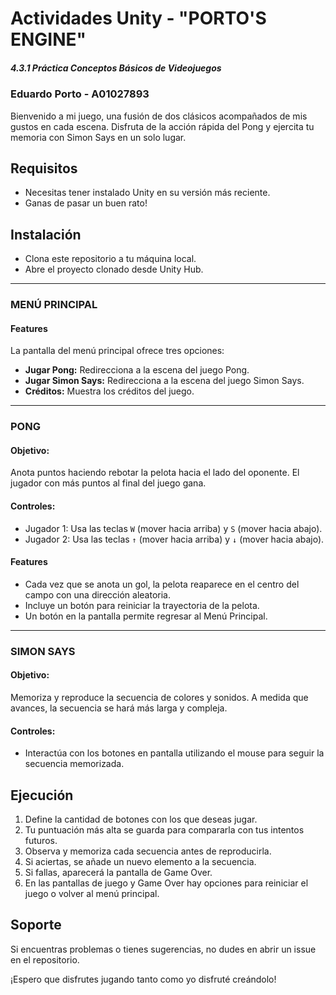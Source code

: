 # Actividades Unity - "PORTO'S ENGINE"
##### 4.3.1 Práctica Conceptos Básicos de Videojuegos
### Eduardo Porto - A01027893

Bienvenido a mi juego, una fusión de dos clásicos acompañados de mis gustos en cada escena. Disfruta de la acción rápida del Pong y ejercita tu memoria con Simon Says en un solo lugar.

## Requisitos

- Necesitas tener instalado Unity en su versión más reciente.
- Ganas de pasar un buen rato!

## Instalación

- Clona este repositorio a tu máquina local.
- Abre el proyecto clonado desde Unity Hub.

---

### MENÚ PRINCIPAL

#### Features
La pantalla del menú principal ofrece tres opciones:
- **Jugar Pong:** Redirecciona a la escena del juego Pong.
- **Jugar Simon Says:** Redirecciona a la escena del juego Simon Says.
- **Créditos:** Muestra los créditos del juego.

---

### PONG

#### Objetivo:
Anota puntos haciendo rebotar la pelota hacia el lado del oponente. El jugador con más puntos al final del juego gana.

#### Controles:
- Jugador 1: Usa las teclas `W` (mover hacia arriba) y `S` (mover hacia abajo).
- Jugador 2: Usa las teclas `↑` (mover hacia arriba) y `↓` (mover hacia abajo).

#### Features
- Cada vez que se anota un gol, la pelota reaparece en el centro del campo con una dirección aleatoria.
- Incluye un botón para reiniciar la trayectoria de la pelota.
- Un botón en la pantalla permite regresar al Menú Principal.

---

### SIMON SAYS

#### Objetivo:
Memoriza y reproduce la secuencia de colores y sonidos. A medida que avances, la secuencia se hará más larga y compleja.

#### Controles:
- Interactúa con los botones en pantalla utilizando el mouse para seguir la secuencia memorizada.

## Ejecución
1. Define la cantidad de botones con los que deseas jugar.
2. Tu puntuación más alta se guarda para compararla con tus intentos futuros.
3. Observa y memoriza cada secuencia antes de reproducirla.
4. Si aciertas, se añade un nuevo elemento a la secuencia.
5. Si fallas, aparecerá la pantalla de Game Over.
6. En las pantallas de juego y Game Over hay opciones para reiniciar el juego o volver al menú principal.


## Soporte
Si encuentras problemas o tienes sugerencias, no dudes en abrir un issue en el repositorio.

¡Espero que disfrutes jugando tanto como yo disfruté creándolo!
